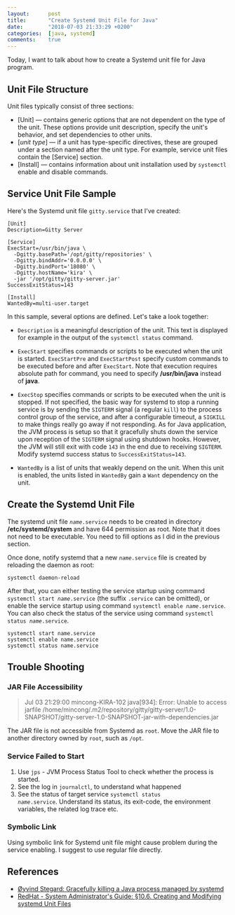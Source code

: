 ```yaml
---
layout:      post
title:       "Create Systemd Unit File for Java"
date:        "2018-07-03 21:33:29 +0200"
categories:  [java, systemd]
comments:    true
---
```


Today, I want to talk about how to create a Systemd unit file for Java program.

<!--more-->
## Unit File Structure

Unit files typically consist of three sections:

- \[Unit\] — contains generic options that are not dependent on the type of the
  unit. These options provide unit description, specify the unit's behavior,
  and set dependencies to other units.
- \[_unit type_\] — if a unit has type-specific directives, these are grouped
  under a section named after the unit type. For example, service unit files
  contain the \[Service\] section.
- \[Install\] — contains information about unit installation used by `systemctl`
  enable and disable commands.

## Service Unit File Sample

Here's the Systemd unit file `gitty.service` that I've created:

```
[Unit]
Description=Gitty Server

[Service]
ExecStart=/usr/bin/java \
  -Dgitty.basePath='/opt/gitty/repositories' \
  -Dgitty.bindAddr='0.0.0.0' \
  -Dgitty.bindPort='18080' \
  -Dgitty.hostName='kira' \
  -jar '/opt/gitty/gitty-server.jar'
SuccessExitStatus=143

[Install]
WantedBy=multi-user.target
```

In this sample, several options are defined. Let's take a look together:

- `Description` is a meaningful description of the unit. This text is
  displayed for example in the output of the `systemctl status` command.

- `ExecStart` specifies commands or scripts to be executed when the unit
  is started. `ExecStartPre` and `ExecStartPost` specify custom commands to be
  executed before and after `ExecStart`. Note that execution requires absolute
  path for command, you need to specify **/usr/bin/java** instead of **java**.

- `ExecStop` specifies commands or scripts to be executed when the unit
  is stopped. If not specified, the basic way for systemd to stop a running
  service is by sending the `SIGTERM` signal (a regular `kill`) to the process
  control group of the service, and after a configurable timeout, a `SIGKILL` to
  make things really go away if not responding. As for Java application, the JVM
  process is setup so that it gracefully shuts down the service upon reception of
  the `SIGTERM` signal using shutdown hooks. However, the JVM will still exit with
  code `143` in the end due to receiving `SIGTERM`. Modify systemd success status
  to `SuccessExitStatus=143`.

- `WantedBy` is a list of units that weakly depend on the unit. When this
  unit is enabled, the units listed in `WantedBy` gain a `Want` dependency on the
  unit.

## Create the Systemd Unit File

The systemd unit file <code><i>name</i>.service</code> needs to be created in
directory **/etc/systemd/system** and have 644 permission as root. Note that
it does not need to be executable. You need to fill options as I did in the
previous section.

Once done, notify systemd that a new <code><i>name</i>.service</code> file is
created by reloading the daemon as root:

    systemctl daemon-reload

After that, you can either testing the service startup using command <code>
systemctl start <i>name</i>.service</code> (the suffix `.service` can be
omitted), or enable the service startup using command <code>systemctl enable
<i>name</i>.service</code>. You can also check the status of the service using
command <code>systemctl status <i>name</i>.service</code>.

    systemctl start name.service
    systemctl enable name.service
    systemctl status name.service

## Trouble Shooting

### JAR File Accessibility

> Jul 03 21:29:00 mincong-KIRA-102 java[934]: Error: Unable to access jarfile /home/mincong/.m2/repository/gitty/gitty-server/1.0-SNAPSHOT/gitty-server-1.0-SNAPSHOT-jar-with-dependencies.jar

The JAR file is not accessible from Systemd as `root`. Move the JAR file to
another directory owned by `root`, such as `/opt`.

### Service Failed to Start

1. Use `jps` - JVM Process Status Tool to check whether the process is started.
2. See the log in `journalctl`, to understand what happened
3. See the status of target service <code>systemctl status
   <i>name</i>.service</code>. Understand its status, its exit-code, the
   environment variables, the related log trace etc.

### Symbolic Link

Using symbolic link for Systemd unit file might cause problem during the
service enabling. I suggest to use regular file directly.

## References

- [Øyvind Stegard: Gracefully killing a Java process managed by systemd][2]
- [RedHat - System Administrator's Guide: §10.6. Creating and Modifying systemd Unit Files][1]

[1]: https://access.redhat.com/documentation/en-us/red_hat_enterprise_linux/7/html/system_administrators_guide/sect-managing_services_with_systemd-unit_files]
[2]: https://stegard.net/2016/08/gracefully-killing-a-java-process-managed-by-systemd/
